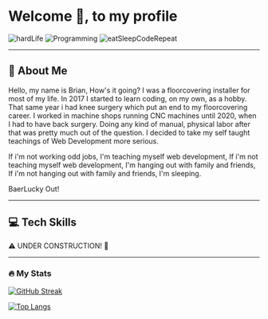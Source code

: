 # Welcome :wave:, to my profile  

![hardLife](https://github.com/BaerLucky/BaerLucky/assets/130244853/9e7e3878-2c8f-42de-8dc1-314da01fca48)
![Programming](https://github.com/BaerLucky/BaerLucky/assets/130244853/ac54e7bb-3397-4ea4-8cbe-d80e20f0ad05)
![eatSleepCodeRepeat](https://github.com/BaerLucky/BaerLucky/assets/130244853/90035073-5271-4ad5-87dc-fceb368c5bd2)

---

## :speak_no_evil: About Me

Hello, my name is Brian, How's it going? I was a floorcovering installer for most of my life. In 2017 I started to learn coding,
 on my own, as a hobby. That same year i had knee surgery which put an end to my floorcovering career. I worked in machine shops
 running CNC machines until 2020, when I had to have back surgery. Doing any kind of manual, physical labor after that was pretty
 much out of the question. I decided to take my self taught teachings of Web Development more serious.

 If i'm not working odd jobs, I'm teaching myself web development, If i'm not teaching myself web development,
 I'm hanging out with family and friends, If i'm not hanging out with family and friends, I'm sleeping.

 BaerLucky Out!

---

## :computer: Tech Skills

:warning: UNDER CONSTRUCTION! :construction:

---

### :fire: My Stats

[![GitHub Streak](http://github-readme-streak-stats.herokuapp.com?user=your-github-username&theme=dark&background=000000)](https://git.io/streak-stats)

[![Top Langs](https://github-readme-stats.vercel.app/api/top-langs/?username=your-github-username&layout=compact&theme=vision-friendly-dark)](https://github.com/anuraghazra/github-readme-stats)
